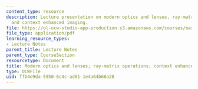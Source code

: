 ```yaml
---
content_type: resource
description: Lecture presentation on modern optics and lenses, ray-matrix operations,
  and context enhanced imaging.
file: https://ol-ocw-studio-app-production.s3.amazonaws.com/courses/mas-531-computational-camera-and-photography-fall-2009/ffb4e9da59506c4cad611e4a64b66a28_MITMAS_531F09_lec02.pdf
file_type: application/pdf
learning_resource_types:
- Lecture Notes
parent_title: Lecture Notes
parent_type: CourseSection
resourcetype: Document
title: Modern optics and lenses; ray-matrix operations; context enhanced imaging
type: OCWFile
uid: ffb4e9da-5950-6c4c-ad61-1e4a64b66a28
---
```

